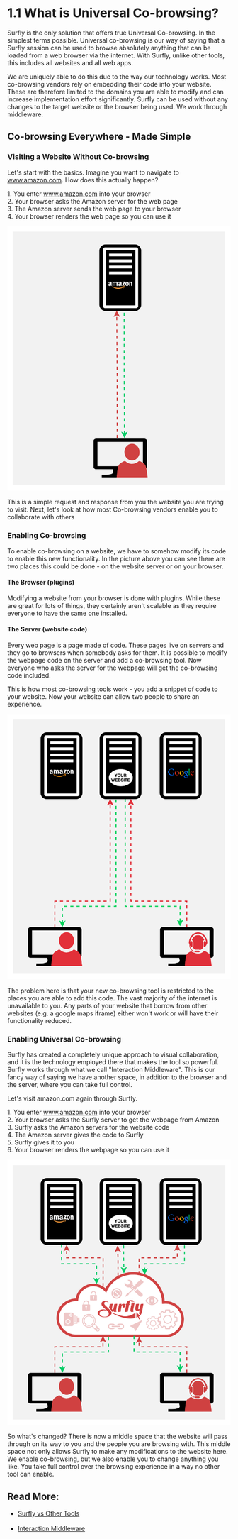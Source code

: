 # <span class="list-numbers">1.1</span> What is Universal Co-browsing?

Surfly is the only solution that offers true Universal Co-browsing. In the simplest terms possible. Universal co-browsing is our way of saying that a Surfly session can be used to browse absolutely anything that can be loaded from a web browser via the internet. With Surfly, unlike other tools, this includes all websites and all web apps.

We are uniquely able to do this due to the way our technology works. Most co-browsing vendors rely on embedding their code into your website. These are therefore limited to the domains you are able to modify and can increase implementation effort significantly. Surfly can be used without any changes to the target website or the browser being used. We work through middleware.

## Co-browsing Everywhere - Made Simple

### Visiting a Website Without Co-browsing

Let's start with the basics. Imagine you want to navigate to www.amazon.com. How does this actually happen?

<span class="red bold">1.</span> You enter www.amazon.com into your browser <br>
<span class="red bold">2.</span> Your browser asks the Amazon server for the web page <br>
<span class="red bold">3.</span> The Amazon server sends the web page to your browser <br>
<span class="red bold">4.</span> Your browser renders the web page so you can use it <br>

<div class=image-container>
<img class="medium-image" src="https://raw.githubusercontent.com/JSPOON3R/JSPOON3R.github.io/main/guide/images/request.png" alt="Medium Image">
</div>

This is a simple request and response from you the website you are trying to visit. Next, let's look at how most Co-browsing vendors enable you to collaborate with others 


### Enabling Co-browsing

To enable co-browsing on a website, we have to somehow modify its code to enable this new functionality. In the picture above you can see there are two places this could be done - on the website server or on your browser.

#### The Browser (plugins)

Modifying a website from your browser is done with plugins. While these are great for lots of things, they certainly aren't scalable as they require everyone to have the same one installed. 

#### The Server (website code)

Every web page is a page made of code. These pages live on servers and they go to browsers when somebody asks for them. It is possible to modify the webpage code on the server and add a co-browsing tool. Now everyone who asks the server for the webpage will get the co-browsing code included. 

This is how most co-browsing tools work - you add a snippet of code to your website. Now your website can allow two people to share an experience. 

<div class=image-container>
<img class="medium-image" src="https://raw.githubusercontent.com/JSPOON3R/JSPOON3R.github.io/main/guide/images/embedded.png" alt="Medium Image">
</div>

The problem here is that your new co-browsing tool is restricted to the places you are able to add this code. The vast majority of the internet is unavailable to you. Any parts of your website that borrow from other websites (e.g. a google maps iframe) either won't work or will have their functionality reduced. 

### Enabling Universal Co-browsing

Surfly has created a completely unique approach to visual collaboration, and it is the technology employed there that makes the tool so powerful. Surfly works through what we call "Interaction Middleware". This is our fancy way of saying we have another space, in addition to the browser and the server, where you can take full control. 

Let's visit amazon.com again through Surfly. 

<span class="red bold">1.</span> You enter www.amazon.com into your browser <br>
<span class="red bold">2.</span> Your browser asks the Surfly server to get the webpage from Amazon <br>
<span class="red bold">3.</span> Surfly asks the Amazon servers for the website code <br>
<span class="red bold">4.</span> The Amazon server gives the code to Surfly <br>
<span class="red bold">5.</span> Surfly gives it to you <br>
<span class="red bold">6.</span> Your browser renders the webpage so you can use it <br>

<div class=image-container>
<img class="medium-image" src="https://raw.githubusercontent.com/JSPOON3R/JSPOON3R.github.io/main/guide/images/Surfly.png" alt="Medium Image">
</div>

So what's changed? There is now a middle space that the website will pass through on its way to you and the people you are browsing with. This middle space not only allows Surfly to make any modifications to the website here. We enable co-browsing, but we also enable you to change anything you like. You take full control over the browsing experience in a way no other tool can enable. 

## Read More:<br>
<ul>
<li class="red bold"><a class="dark-gray normal-font" href="https://www.surfly.com/surfly-vs-co-browsing-tools/">Surfly vs Other Tools<br></a></li><br>
<li class="red bold"><a class="dark-gray normal-font" href="https://www.surfly.com/interaction-middleware/">Interaction Middleware<br></a></li><br>
</ul>
